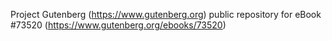 Project Gutenberg (https://www.gutenberg.org) public repository for eBook #73520 (https://www.gutenberg.org/ebooks/73520)
